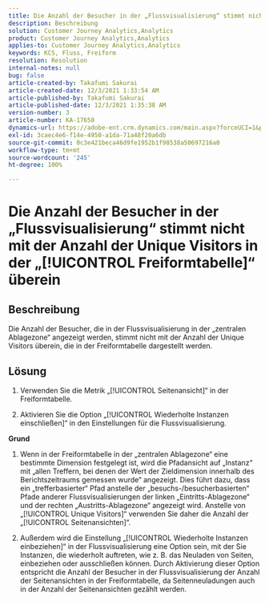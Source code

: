 ```yaml
---
title: Die Anzahl der Besucher in der „Flussvisualisierung“ stimmt nicht mit der Anzahl der Unique Visitors in der „[!UICONTROL Freiformtabelle]“ überein
description: Beschreibung
solution: Customer Journey Analytics,Analytics
product: Customer Journey Analytics,Analytics
applies-to: Customer Journey Analytics,Analytics
keywords: KCS, Fluss, Freiform
resolution: Resolution
internal-notes: null
bug: false
article-created-by: Takafumi Sakurai
article-created-date: 12/3/2021 1:33:54 AM
article-published-by: Takafumi Sakurai
article-published-date: 12/3/2021 1:35:38 AM
version-number: 3
article-number: KA-17650
dynamics-url: https://adobe-ent.crm.dynamics.com/main.aspx?forceUCI=1&pagetype=entityrecord&etn=knowledgearticle&id=2199330f-d953-ec11-8c62-00224804e3cb
exl-id: 3caec4e6-f14e-4950-a1da-71a48f20a6db
source-git-commit: 0c3e421beca46d9fe1952b1f98538a50697216a0
workflow-type: tm+mt
source-wordcount: '245'
ht-degree: 100%

---
```


# Die Anzahl der Besucher in der „Flussvisualisierung“ stimmt nicht mit der Anzahl der Unique Visitors in der „[!UICONTROL Freiformtabelle]“ überein

## Beschreibung

Die Anzahl der Besucher, die in der Flussvisualisierung in der „zentralen Ablagezone“ angezeigt werden, stimmt nicht mit der Anzahl der Unique Visitors überein, die in der Freiformtabelle dargestellt werden. 

## Lösung


1. Verwenden Sie die Metrik „[!UICONTROL Seitenansicht]“ in der Freiformtabelle.

2. Aktivieren Sie die Option „[!UICONTROL Wiederholte Instanzen einschließen]“ in den Einstellungen für die Flussvisualisierung.

<b>Grund</b>

1. Wenn in der Freiformtabelle in der „zentralen Ablagezone“ eine bestimmte Dimension festgelegt ist, wird die Pfadansicht auf „Instanz“ mit „allen Treffern, bei denen der Wert der Zieldimension innerhalb des Berichtszeitraums gemessen wurde“ angezeigt. Dies führt dazu, dass ein „trefferbasierter“ Pfad anstelle der „besuchs-/besucherbasierten“ Pfade anderer Flussvisualisierungen der linken „Eintritts-Ablagezone“ und der rechten „Austritts-Ablagezone“ angezeigt wird. Anstelle von „[!UICONTROL Unique Visitors]“ verwenden Sie daher die Anzahl der „[!UICONTROL Seitenansichten]“.

2. Außerdem wird die Einstellung „[!UICONTROL Wiederholte Instanzen einbeziehen]“ in der Flussvisualisierung eine Option sein, mit der Sie Instanzen, die wiederholt auftreten, wie z. B. das Neuladen von Seiten, einbeziehen oder ausschließen können. Durch Aktivierung dieser Option entspricht die Anzahl der Besucher in der Flussvisualisierung der Anzahl der Seitenansichten in der Freiformtabelle, da Seitenneuladungen auch in der Anzahl der Seitenansichten gezählt werden.
